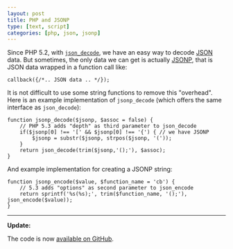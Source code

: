 ```yaml
---
layout: post
title: PHP and JSONP
type: [text, script]
categories: [php, json, jsonp]
---
```


Since PHP 5.2, with [`json_decode`](http://www.php.net/manual/en/function.json-decode.php), 
we have an easy way to decode [JSON](http://json.org/) data. But sometimes, the only data we can 
get is actually [JSONP](http://en.wikipedia.org/wiki/JSON#JSONP), that is JSON data wrapped in a 
function call like:

    callback({/*.. JSON data .. */});

It is not difficult to use some string functions to remove this "overhead". Here is an example 
implementation of `jsonp_decode` (which offers the same interface as `json_decode`):

    function jsonp_decode($jsonp, $assoc = false) { 
        // PHP 5.3 adds "depth" as third parameter to json_decode
        if($jsonp[0] !== '[' && $jsonp[0] !== '{') { // we have JSONP
            $jsonp = substr($jsonp, strpos($jsonp, '('));
        }
        return json_decode(trim($jsonp,'();'), $assoc);
    }

And example implementation for creating a JSONP string:

    function jsonp_encode($value, $function_name = 'cb') { 
        // 5.3 adds "options" as second parameter to json_encode
        return sprintf('%s(%s);', trim($function_name, '();'), json_encode($value));
    }

----

**Update:**

The code is now [available on GitHub](https://github.com/fkling/PHP-functions).

